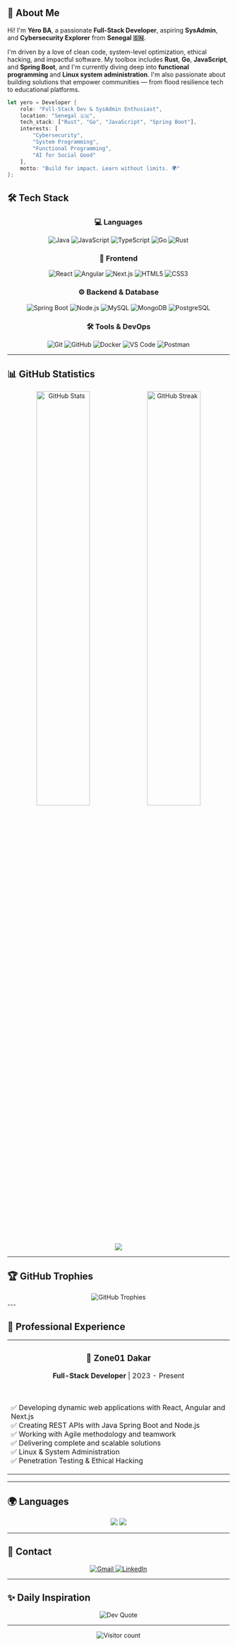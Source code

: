 ## 🌟 About Me


Hi! I'm **Yéro BA**, a passionate **Full-Stack Developer**, aspiring **SysAdmin**, and **Cybersecurity Explorer** from **Senegal 🇸🇳**.

I'm driven by a love of clean code, system-level optimization, ethical hacking, and impactful software. My toolbox includes **Rust**, **Go**, **JavaScript**, and **Spring Boot**, and I'm currently diving deep into **functional programming** and **Linux system administration**. I'm also passionate about building solutions that empower communities — from flood resilience tech to educational platforms.

```rust
let yero = Developer {
    role: "Full-Stack Dev & SysAdmin Enthusiast",
    location: "Senegal 🇸🇳",
    tech_stack: ["Rust", "Go", "JavaScript", "Spring Boot"],
    interests: [
        "Cybersecurity",
        "System Programming",
        "Functional Programming",
        "AI for Social Good"
    ],
    motto: "Build for impact. Learn without limits. 🌍"
};
```
## 🛠️ Tech Stack

<div align="center">

### 💻 Languages
![Java](https://img.shields.io/badge/Java-ED8B00?style=for-the-badge&logo=openjdk&logoColor=white)
![JavaScript](https://img.shields.io/badge/JavaScript-F7DF1E?style=for-the-badge&logo=javascript&logoColor=black)
![TypeScript](https://img.shields.io/badge/TypeScript-007ACC?style=for-the-badge&logo=typescript&logoColor=white)
![Go](https://img.shields.io/badge/Go-00ADD8?style=for-the-badge&logo=go&logoColor=white)
![Rust](https://img.shields.io/badge/Rust-000000?style=for-the-badge&logo=rust&logoColor=white)


### 🎨 Frontend
![React](https://img.shields.io/badge/React-20232A?style=for-the-badge&logo=react&logoColor=61DAFB)
![Angular](https://img.shields.io/badge/Angular-DD0031?style=for-the-badge&logo=angular&logoColor=white)
![Next.js](https://img.shields.io/badge/Next.js-000000?style=for-the-badge&logo=next.js&logoColor=white)
![HTML5](https://img.shields.io/badge/HTML5-E34F26?style=for-the-badge&logo=html5&logoColor=white)
![CSS3](https://img.shields.io/badge/CSS3-1572B6?style=for-the-badge&logo=css3&logoColor=white)

### ⚙️ Backend & Database
![Spring Boot](https://img.shields.io/badge/Spring_Boot-F2F4F9?style=for-the-badge&logo=spring-boot)
![Node.js](https://img.shields.io/badge/Node.js-43853D?style=for-the-badge&logo=node.js&logoColor=white)
![MySQL](https://img.shields.io/badge/MySQL-4479A1?style=for-the-badge&logo=mysql&logoColor=white)
![MongoDB](https://img.shields.io/badge/MongoDB-4EA94B?style=for-the-badge&logo=mongodb&logoColor=white)
![PostgreSQL](https://img.shields.io/badge/PostgreSQL-316192?style=for-the-badge&logo=postgresql&logoColor=white)

### 🛠️ Tools & DevOps
![Git](https://img.shields.io/badge/Git-F05032?style=for-the-badge&logo=git&logoColor=white)
![GitHub](https://img.shields.io/badge/GitHub-100000?style=for-the-badge&logo=github&logoColor=white)
![Docker](https://img.shields.io/badge/Docker-2496ED?style=for-the-badge&logo=docker&logoColor=white)
![VS Code](https://img.shields.io/badge/VS_Code-0078D4?style=for-the-badge&logo=visual%20studio%20code&logoColor=white)
![Postman](https://img.shields.io/badge/Postman-FF6C37?style=for-the-badge&logo=postman&logoColor=white)

</div>


---

## 📊 GitHub Statistics

<div align="center">
  <img width="49%" src="https://github-readme-stats.vercel.app/api?username=yba01&show_icons=true&theme=tokyonight&hide_border=true&include_all_commits=true&count_private=true" alt="GitHub Stats" />
  <img width="49%" src="https://github-readme-streak-stats.herokuapp.com/?user=yba01&theme=tokyonight&hide_border=true" alt="GitHub Streak" />
</div>

<p align="center">
    <img src="https://github-readme-stats.vercel.app/api/top-langs/?username=yba01&theme=dark&layout=compact" />
</p>

---

## 🏆 GitHub Trophies

<div align="center">
  <img src="https://github-profile-trophy.vercel.app/?username=yba01&theme=discord&no-frame=true&no-bg=false&margin-w=4" alt="GitHub Trophies" />
</div>
---

## 💼 Professional Experience

<div align="center">
<table>
<tr>
<td align="center" style="border: none;">
<h3>🏢 Zone01 Dakar</h3>
<p><strong>Full-Stack Developer</strong> | 2023 - Present</p>
<br>
<p align="left">
✅ Developing dynamic web applications with React, Angular and Next.js<br>
✅ Creating REST APIs with Java Spring Boot and Node.js<br>
✅ Working with Agile methodology and teamwork<br>
✅ Delivering complete and scalable solutions<br>
✅ Linux & System Administration<br>
✅ Penetration Testing & Ethical Hacking<br>


</p>
</td>
</tr>
</table>
</div>


---

## 🌍 Languages

<div align="center">
  <img src="https://img.shields.io/badge/🇫🇷_French-Native-0055A4?style=for-the-badge" />
  <img src="https://img.shields.io/badge/🇺🇸_English-C2_Advanced-DC143C?style=for-the-badge" />
</div>

---

## 📱 Contact

<div align="center">
  <a href="mailto:byero0470@gmail.com">
    <img src="https://img.shields.io/badge/Gmail-D14836?style=for-the-badge&logo=gmail&logoColor=white" alt="Gmail"/>
  </a>
  <a href="https://www.linkedin.com/in/yero-b%C3%A2-62193323a/" target="_blank">
    <img src="https://img.shields.io/badge/LinkedIn-0077B5?style=for-the-badge&logo=linkedin&logoColor=white" alt="LinkedIn"/>
  </a>
</div>

---

## ✨ Daily Inspiration

<div align="center">
  <img src="https://quotes-github-readme.vercel.app/api?type=horizontal&theme=tokyonight" alt="Dev Quote"/>
</div>

---

<div align="center">
  <img src="https://komarev.com/ghpvc/?username=yba01&color=0e75b6&style=for-the-badge&label=VISITORS" alt="Visitor count" />
</div>
